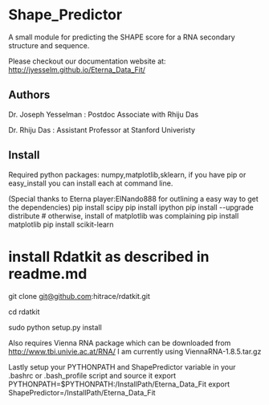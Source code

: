 Shape_Predictor
===============
A small module for predicting the SHAPE score for a RNA secondary structure and sequence.

Please checkout our documentation website at: http://jyesselm.github.io/Eterna_Data_Fit/ 

Authors
------
Dr. Joseph Yesselman : Postdoc Associate with Rhiju Das

Dr. Rhiju Das : Assistant Professor at Stanford Univeristy

Install
------
Required python packages: numpy,matplotlib,sklearn, if you have pip or easy_install you can install each at command line.

(Special thanks to Eterna player:ElNando888 for outlining a easy way to get the dependencies)
pip install scipy
pip install ipython
pip install --upgrade distribute  # otherwise, install of matplotlib was complaining
pip install matplotlib
pip install scikit-learn
# install Rdatkit as described in readme.md

git clone git@github.com:hitrace/rdatkit.git

cd rdatkit

sudo python setup.py install

Also requires Vienna RNA package which can be downloaded from http://www.tbi.univie.ac.at/RNA/
I am currently using ViennaRNA-1.8.5.tar.gz

Lastly setup your PYTHONPATH and ShapePredictor variable in your .bashrc or .bash_profile script and source it
export PYTHONPATH=$PYTHONPATH:/InstallPath/Eterna_Data_Fit
export ShapePredictor=/InstallPath/Eterna_Data_Fit



